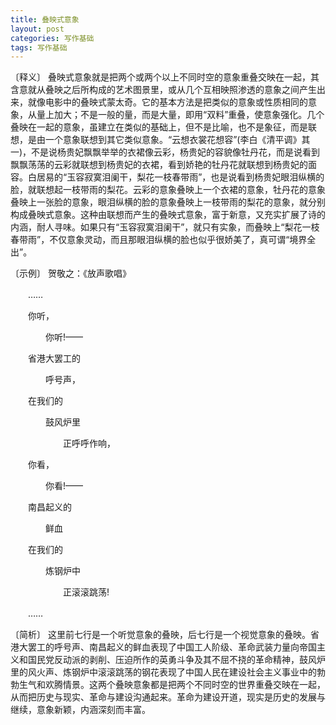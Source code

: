 ```yaml
---
title: 叠映式意象
layout: post
categories: 写作基础
tags: 写作基础
---
```


〔释义〕 叠映式意象就是把两个或两个以上不同时空的意象重叠交映在一起，其含意就从叠映之后所构成的艺术图景里，或从几个互相映照渗透的意象之间产生出来，就像电影中的叠映式蒙太奇。它的基本方法是把类似的意象或性质相同的意象，从量上加大；不是一般的量，而是大量，即用“双料”重叠，使意象强化。几个叠映在一起的意象，虽建立在类似的基础上，但不是比喻，也不是象征，而是联想，是由一个意象联想到其它类似意象。“云想衣裳花想容”(李白《清平调》其一)，不是说杨贵妃飘飘举举的衣裙像云彩，杨贵妃的容貌像牡丹花，而是说看到飘飘荡荡的云彩就联想到杨贵妃的衣裙，看到娇艳的牡丹花就联想到杨贵妃的面容。白居易的“玉容寂寞泪阑干，梨花一枝春带雨”，也是说看到杨贵妃眼泪纵横的脸，就联想起一枝带雨的梨花。云彩的意象叠映上一个衣裙的意象，牡丹花的意象叠映上一张脸的意象，眼泪纵横的脸的意象叠映上一枝带雨的梨花的意象，就分别构成叠映式意象。这种由联想而产生的叠映式意象，富于新意，又充实扩展了诗的内涵，耐人寻味。如果只有“玉容寂寞泪阑干”，就只有实象，而叠映上“梨花一枝春带雨”，不仅意象灵动，而且那眼泪纵横的脸也似乎很娇美了，真可谓“境界全出”。

〔示例〕 贺敬之：《放声歌唱》

　　……

　　你听，

　　　　你听!——

　　省港大罢工的

　　　　呼号声，

　　在我们的

　　　　鼓风炉里

　　　　　　正呼呼作响，

　　你看，

　　　　你看!——

　　南昌起义的

　　　　鲜血

　　在我们的

　　　　炼钢炉中

　　　　　　正滚滚跳荡!

　　……

〔简析〕 这里前七行是一个听觉意象的叠映，后七行是一个视觉意象的叠映。省港大罢工的呼号声、南昌起义的鲜血表现了中国工人阶级、革命武装力量向帝国主义和国民党反动派的剥削、压迫所作的英勇斗争及其不屈不挠的革命精神，鼓风炉里的风火声、炼钢炉中滚滚跳荡的钢花表现了中国人民在建设社会主义事业中的勃勃生气和欢腾情景。这两个叠映意象都是把两个不同时空的世界重叠交映在一起，从而把历史与现实、革命与建设沟通起来。革命为建设开道，现实是历史的发展与继续，意象新颖，内涵深刻而丰富。 